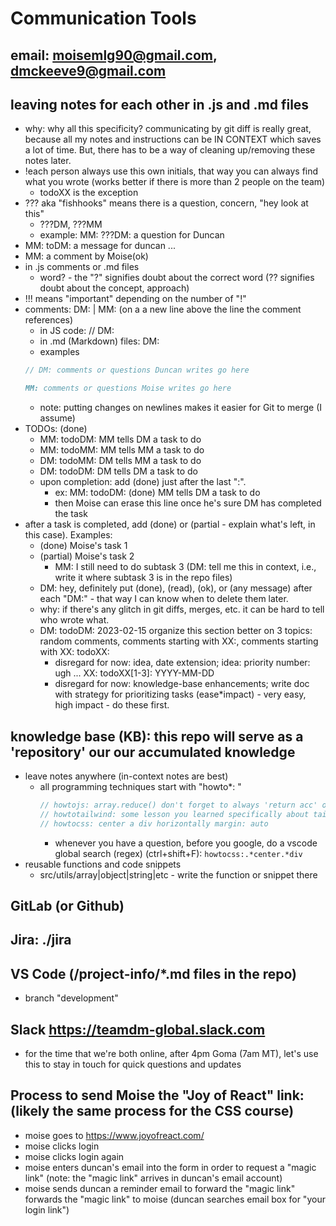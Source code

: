 # Communication Tools

## email: moisemlg90@gmail.com, dmckeeve9@gmail.com

## leaving notes for each other in .js and .md files

- why: why all this specificity? communicating by git diff is really great, because all my notes and instructions can be IN CONTEXT which saves a lot of time. But, there has to be a way of cleaning up/removing these notes later.
- !each person always use this own initials, that way you can always find what you wrote (works better if there is more than 2 people on the team)
  - todoXX is the exception
- ??? aka "fishhooks" means there is a question, concern, "hey look at this"
  - ???DM, ???MM
  - example: MM: ???DM: a question for Duncan
- MM: toDM: a message for duncan ...
- MM: a comment by Moise(ok)
- in .js comments or .md files
  - word? - the "?" signifies doubt about the correct word (?? signifies doubt about the concept, approach)
- !!! means "important" depending on the number of "!"
- comments: DM: | MM: (on a a new line above the line the comment references)
  - in JS code: // DM:
  - in .md (Markdown) files: DM:
  - examples
  ```js
  // DM: comments or questions Duncan writes go here
  ```
  ```markdown
  MM: comments or questions Moise writes go here
  ```
  - note: putting changes on newlines makes it easier for Git to merge (I assume)
- TODOs: (done)
  - MM: todoDM: MM tells DM a task to do
  - MM: todoMM: MM tells MM a task to do
  - DM: todoMM: DM tells MM a task to do
  - DM: todoDM: DM tells DM a task to do
  - upon completion: add (done) just after the last ":".
    - ex: MM: todoDM: (done) MM tells DM a task to do
    - then Moise can erase this line once he's sure DM has completed the task
- after a task is completed, add (done) or (partial - explain what's left, in this case). Examples:
  - (done) Moise's task 1
  - (partial) Moise's task 2
    - MM: I still need to do subtask 3 (DM: tell me this in context, i.e., write it where subtask 3 is in the repo files)
  - DM: hey, definitely put (done), (read), (ok), or (any message) after each "DM:" - that way I can know when to delete them later.
  - why: if there's any glitch in git diffs, merges, etc. it can be hard to tell who wrote what.
  - DM: todoDM: 2023-02-15 organize this section better on 3 topics: random comments, comments starting with XX:, comments starting with XX: todoXX:
    - disregard for now: idea, date extension; idea: priority number: ugh ... XX: todoXX[1-3]: YYYY-MM-DD
    - disregard for now: knowledge-base enhancements; write doc with strategy for prioritizing tasks (ease\*impact) - very easy, high impact - do these first.

## knowledge base (KB): this repo will serve as a 'repository' our our accumulated knowledge

- leave notes anywhere (in-context notes are best)
  - all programming techniques start with "howto\*: "
    ```js
    // howtojs: array.reduce() don't forget to always 'return acc' or you'll get a weird error that includes the number 7
    // howtotailwind: some lesson you learned specifically about tailwindcss
    // howtocss: center a div horizontally margin: auto
    ```
    - whenever you have a question, before you google, do a vscode global search (regex) (ctrl+shift+F): `howtocss:.*center.*div`
- reusable functions and code snippets
  - src/utils/array|object|string|etc - write the function or snippet there

## GitLab (or Github)

## Jira: ./jira

## VS Code (/project-info/\*.md files in the repo)

- branch "development"

## Slack https://teamdm-global.slack.com

- for the time that we're both online, after 4pm Goma (7am MT), let's use this to stay in touch for quick questions and updates


## Process to send Moise the "Joy of React" link: (likely the same process for the CSS course)
* moise goes to https://www.joyofreact.com/
* moise clicks login
* moise clicks login again
* moise enters duncan's email into the form in order to request a "magic link" (note: the "magic link" arrives in duncan's email account)
* moise sends duncan a reminder email to forward the "magic link"
forwards the "magic link" to moise (duncan searches email box for "your login link")

